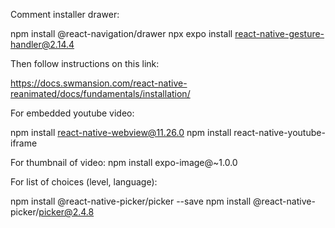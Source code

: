 Comment installer drawer:

npm install @react-navigation/drawer
npx expo install react-native-gesture-handler@2.14.4 

Then follow instructions on this link:

https://docs.swmansion.com/react-native-reanimated/docs/fundamentals/installation/


For embedded youtube video:

npm install react-native-webview@11.26.0
npm install react-native-youtube-iframe


For thumbnail of video:
npm install expo-image@~1.0.0

For list of choices (level, language):

npm install @react-native-picker/picker --save
npm install @react-native-picker/picker@2.4.8